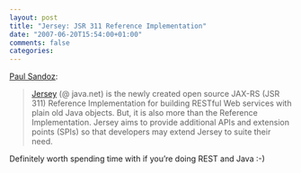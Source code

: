 ```yaml
---
layout: post
title: "Jersey: JSR 311 Reference Implementation"
date: "2007-06-20T15:54:00+01:00"
comments: false
categories: 
---
```


<p><a href="http://blogs.sun.com/sandoz/entry/announcing_jersey">Paul Sandoz</a>:</p>

<blockquote>
<p><a href="https://jersey.dev.java.net/">Jersey</a> (@ java.net) is the newly created open source JAX-RS (JSR 311) Reference Implementation for building RESTful Web services with plain old Java objects. But, it is also more than the Reference Implementation. Jersey aims to provide additional APIs and extension points (SPIs) so that developers may extend Jersey to suite their need.</p>
</blockquote>

<p>Definitely worth spending time with if you&#8217;re doing REST and Java :-)</p>


